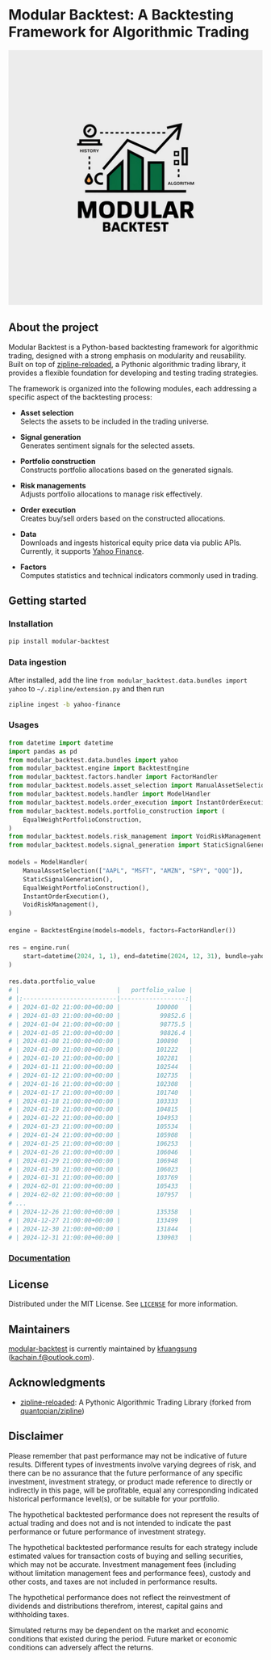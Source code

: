# Modular Backtest: A Backtesting Framework for Algorithmic Trading

![logo](https://raw.githubusercontent.com/kfuangsung/modular-backtest/refs/heads/main/docs/_static/original.png)

## About the project

Modular Backtest is a Python-based backtesting framework for algorithmic trading, designed with a strong emphasis on modularity and reusability. Built on top of [zipline-reloaded](https://github.com/stefan-jansen/zipline-reloaded), a Pythonic algorithmic trading library, it provides a flexible foundation for developing and testing trading strategies.

The framework is organized into the following modules, each addressing a specific aspect of the backtesting process:

- **Asset selection**<br>
    Selects the assets to be included in the trading universe.

- **Signal generation**<br>
    Generates sentiment signals for the selected assets.

- **Portfolio construction**<br>
    Constructs portfolio allocations based on the generated signals.

- **Risk managements**<br>
    Adjusts portfolio allocations to manage risk effectively.

- **Order execution**<br>
    Creates buy/sell orders based on the constructed allocations.

- **Data**<br>
    Downloads and ingests historical equity price data via public APIs. Currently, it supports [Yahoo Finance](https://github.com/ranaroussi/yfinance).

- **Factors**<br>
    Computes statistics and technical indicators commonly used in trading.


## Getting started


### Installation

```bash
pip install modular-backtest
```

### Data ingestion 

After installed, add the line `from modular_backtest.data.bundles import yahoo` to `~/.zipline/extension.py` and then run
```bash
zipline ingest -b yahoo-finance
```

### Usages 

```python
from datetime import datetime
import pandas as pd
from modular_backtest.data.bundles import yahoo
from modular_backtest.engine import BacktestEngine
from modular_backtest.factors.handler import FactorHandler
from modular_backtest.models.asset_selection import ManualAssetSelection
from modular_backtest.models.handler import ModelHandler
from modular_backtest.models.order_execution import InstantOrderExecution
from modular_backtest.models.portfolio_construction import (
    EqualWeightPortfolioConstruction,
)
from modular_backtest.models.risk_management import VoidRiskManagement
from modular_backtest.models.signal_generation import StaticSignalGeneration

models = ModelHandler(
    ManualAssetSelection(["AAPL", "MSFT", "AMZN", "SPY", "QQQ"]),
    StaticSignalGeneration(),
    EqualWeightPortfolioConstruction(),
    InstantOrderExecution(),
    VoidRiskManagement(),
)

engine = BacktestEngine(models=models, factors=FactorHandler())

res = engine.run(
    start=datetime(2024, 1, 1), end=datetime(2024, 12, 31), bundle=yahoo.NAME
)

res.data.portfolio_value
# |                           |   portfolio_value |
# |:--------------------------|------------------:|
# | 2024-01-02 21:00:00+00:00 |          100000   |
# | 2024-01-03 21:00:00+00:00 |           99852.6 |
# | 2024-01-04 21:00:00+00:00 |           98775.5 |
# | 2024-01-05 21:00:00+00:00 |           98826.4 |
# | 2024-01-08 21:00:00+00:00 |          100890   |
# | 2024-01-09 21:00:00+00:00 |          101222   |
# | 2024-01-10 21:00:00+00:00 |          102281   |
# | 2024-01-11 21:00:00+00:00 |          102544   |
# | 2024-01-12 21:00:00+00:00 |          102735   |
# | 2024-01-16 21:00:00+00:00 |          102308   |
# | 2024-01-17 21:00:00+00:00 |          101740   |
# | 2024-01-18 21:00:00+00:00 |          103333   |
# | 2024-01-19 21:00:00+00:00 |          104815   |
# | 2024-01-22 21:00:00+00:00 |          104953   |
# | 2024-01-23 21:00:00+00:00 |          105534   |
# | 2024-01-24 21:00:00+00:00 |          105908   |
# | 2024-01-25 21:00:00+00:00 |          106253   |
# | 2024-01-26 21:00:00+00:00 |          106046   |
# | 2024-01-29 21:00:00+00:00 |          106948   |
# | 2024-01-30 21:00:00+00:00 |          106023   |
# | 2024-01-31 21:00:00+00:00 |          103769   |
# | 2024-02-01 21:00:00+00:00 |          105433   |
# | 2024-02-02 21:00:00+00:00 |          107957   |
# ...
# | 2024-12-26 21:00:00+00:00 |          135358   |
# | 2024-12-27 21:00:00+00:00 |          133499   |
# | 2024-12-30 21:00:00+00:00 |          131844   |
# | 2024-12-31 21:00:00+00:00 |          130903   |
```

### [Documentation](https://kfuangsung.github.io/modular-backtest/)

## License 

Distributed under the MIT License. See [`LICENSE`](https://github.com/kfuangsung/modular-backtest/blob/main/LICENSE) for more information.


## Maintainers

[modular-backtest](https://github.com/kfuangsung/modular-backtest) is currently maintained by [kfuangsung](https://github.com/kfuangsung) (kachain.f@outlook.com).

## Acknowledgments

- [zipline-reloaded](https://github.com/stefan-jansen/zipline-reloaded): A Pythonic Algorithmic Trading Library (forked from [quantopian/zipline](https://github.com/quantopian/zipline))

## Disclaimer

Please  remember  that  past  performance  may  not  be  indicative  of  future  results.  Different  types  of 
investments involve varying degrees of risk, and there can be no assurance that the future performance 
of any specific investment, investment strategy, or product made reference to directly or indirectly in this 
page, will be profitable, equal any corresponding indicated historical performance level(s), 
or be suitable for your portfolio.

The hypothetical backtested performance does not represent the results of actual trading and does not and is not intended to indicate the past performance or future performance of investment strategy.

The hypothetical backtested performance results for each strategy include estimated values for transaction costs of buying and selling securities, which may not be accurate. Investment management fees (including without limitation management fees and performance fees), custody and other costs, and taxes are not included in performance results.

The hypothetical performance does not reflect the reinvestment of dividends and distributions therefrom, interest, capital gains and withholding taxes. 

Simulated returns may be dependent on the market and economic conditions that existed during the period. Future market or economic conditions can adversely affect the returns. 